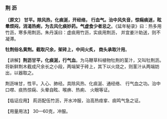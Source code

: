 ### 荆 沥	

**〔原文〕 甘平。除风热，化痰涎，开经络， 行血气。治中风失音，惊痫痰迷，眩晕烦闷，消渴热痢，为去风化痰妙药。气虚食少者忌之**。《延年秘录》曰：热多用竹沥，寒多用荆沥。朱丹溪曰：虚痰用竹沥，实痰用荆沥， 并宜姜汁助送，则不凝滞。	

**牡荆俗名黄荆。截取尺余，架砖上，中间火炙， 商头承取汁用**。

【讲解】**荆沥甘平，化痰涎，行气血**。为马鞭草科植物牡荆的茎汁，又叫牡荆沥。将新鲜荆木截成尺余长之小段，两端架于砖上，其下以火烧之，则茎汁从两端妨出，以器取之。

荆沥味甘，性平。入心、肺经。具除风热、化痰涎、通经络、 行气血之功。治中口噤、痰热惊痫、头晕自眩、喉痹、热痢、 火眼等证。

【临证应用】 荊沥配伍竹沥，开水冲服，治高热痉挛、痰鸣气急之证。

【用量用法】 30—60克，冲服。
